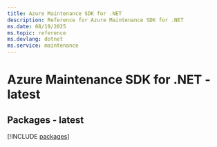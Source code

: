 ```yaml
---
title: Azure Maintenance SDK for .NET
description: Reference for Azure Maintenance SDK for .NET
ms.date: 08/19/2025
ms.topic: reference
ms.devlang: dotnet
ms.service: maintenance
---
```

# Azure Maintenance SDK for .NET - latest
## Packages - latest
[!INCLUDE [packages](maintenance-index.md)]